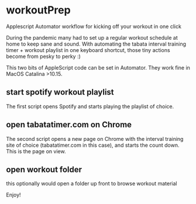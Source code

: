 # workoutPrep
Applescript Automator workflow for kicking off your workout in one click

During the pandemic many had to set up a regular workout schedule at home to keep sane and sound. 
With automating the tabata interval training timer + workout playlist in one keyboard shortcut, those tiny actions become from pesky to perky :)

This two bits of AppleScript code can be set in Automator. 
They work fine in MacOS Catalina >10.15.

## start spotify workout playlist ##
The first script opens Spotify and starts playing the playlist of choice.

## open tabatatimer.com on Chrome ##
The second script opens a new page on Chrome with the interval training site of choice (tabatatimer.com in this case), and starts the count down. This is the page on view.

## open workout folder ##
this optionally would open a folder up front to browse workout material

Enjoy!
